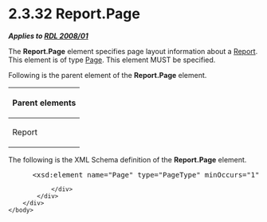 <html dir="LTR" xmlns:mshelp="http://msdn.microsoft.com/mshelp" xmlns:ddue="http://ddue.schemas.microsoft.com/authoring/2003/5" xmlns:xlink="http://www.w3.org/1999/xlink" xmlns:tool="http://www.microsoft.com/tooltip">
    <head>
        <meta http-equiv="Content-Type" content="text/html; CHARSET=utf-8"></meta>
        <meta name="save" content="history"></meta>
        <title>2.3.32 Report.Page</title>
        <xml>
            <mshelp:toctitle title="2.3.32 Report.Page"></mshelp:toctitle>
            <mshelp:rltitle title="[MS-RDL]: Report.Page"></mshelp:rltitle>
            <mshelp:keyword index="A" term="8a03b1fe-016d-4bf4-aa9e-9bb0b62ee727"></mshelp:keyword>
            <mshelp:attr name="DCSext.ContentType" value="open specification"></mshelp:attr>
            <mshelp:attr name="AssetID" value="8a03b1fe-016d-4bf4-aa9e-9bb0b62ee727"></mshelp:attr>
            <mshelp:attr name="TopicType" value="kbRef"></mshelp:attr>
            <mshelp:attr name="DCSext.Title" value="[MS-RDL]: Report.Page" />
        </xml>
    </head>
    <body>
        <div id="header">
            <h1 class="heading">2.3.32 Report.Page</h1>
        </div>
        <div id="mainSection">
            <div id="mainBody">
                <div id="allHistory" class="saveHistory"></div>
                <div id="sectionSection0" class="section" name="collapseableSection">
                    

<p><b><i>Applies to </i></b><a href="1e855f94-4617-47e4-b89e-0856c6cb420f.html"><b><i>RDL 2008/01</i></b></a></p>

<p>The <b>Report.Page</b> element specifies page layout
information about a <a href="6bbaafec-020b-406c-b4e7-5e4318b616cb.html">Report</a>.
This element is of type <a href="b5e525d5-00d6-4e1a-8813-55f327da6b4c.html">Page</a>.
This element MUST be specified.</p>

<p>Following is the parent element of the <b>Report.Page</b>
element.</p>

<table>
 <thead>
  <tr>
   <th>
   <p>Parent elements</p>
   </th>
  </tr>
 </thead>
 <tr>
  <td>
  <p>Report</p>
  </td>
 </tr>
</table>

<p>The following is the XML Schema definition of the <b>Report.Page</b>
element.</p>

<dl>
<dd>
<div><pre> &lt;xsd:element name=&quot;Page&quot; type=&quot;PageType&quot; minOccurs=&quot;1&quot; /&gt;
</pre></div>
</dd></dl>


                </div>
            </div>
        </div>
    </body>
</html>
